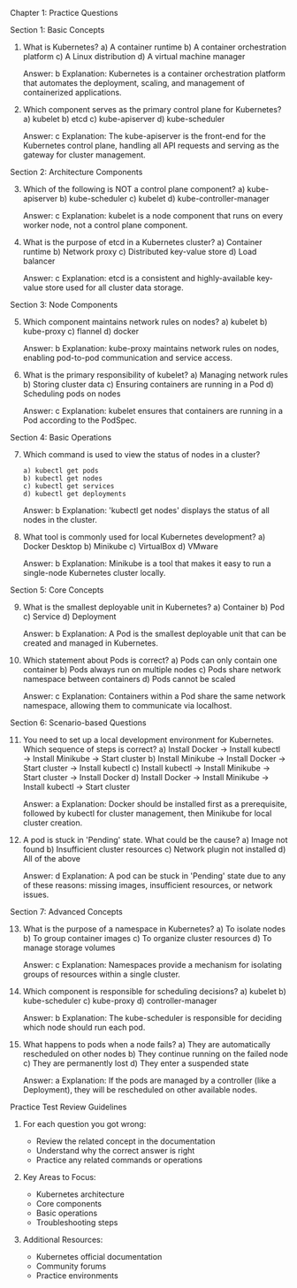  Chapter 1: Practice Questions

 Section 1: Basic Concepts

1. What is Kubernetes?
   a) A container runtime
   b) A container orchestration platform
   c) A Linux distribution
   d) A virtual machine manager
   
   Answer: b
   Explanation: Kubernetes is a container orchestration platform that automates the deployment, scaling, and management of containerized applications.

2. Which component serves as the primary control plane for Kubernetes?
   a) kubelet
   b) etcd
   c) kube-apiserver
   d) kube-scheduler
   
   Answer: c
   Explanation: The kube-apiserver is the front-end for the Kubernetes control plane, handling all API requests and serving as the gateway for cluster management.

 Section 2: Architecture Components

3. Which of the following is NOT a control plane component?
   a) kube-apiserver
   b) kube-scheduler
   c) kubelet
   d) kube-controller-manager
   
   Answer: c
   Explanation: kubelet is a node component that runs on every worker node, not a control plane component.

4. What is the purpose of etcd in a Kubernetes cluster?
   a) Container runtime
   b) Network proxy
   c) Distributed key-value store
   d) Load balancer
   
   Answer: c
   Explanation: etcd is a consistent and highly-available key-value store used for all cluster data storage.

 Section 3: Node Components

5. Which component maintains network rules on nodes?
   a) kubelet
   b) kube-proxy
   c) flannel
   d) docker
   
   Answer: b
   Explanation: kube-proxy maintains network rules on nodes, enabling pod-to-pod communication and service access.

6. What is the primary responsibility of kubelet?
   a) Managing network rules
   b) Storing cluster data
   c) Ensuring containers are running in a Pod
   d) Scheduling pods on nodes
   
   Answer: c
   Explanation: kubelet ensures that containers are running in a Pod according to the PodSpec.

 Section 4: Basic Operations

7. Which command is used to view the status of nodes in a cluster?
   ```
   a) kubectl get pods
   b) kubectl get nodes
   c) kubectl get services
   d) kubectl get deployments
   ```
   Answer: b
   Explanation: 'kubectl get nodes' displays the status of all nodes in the cluster.

8. What tool is commonly used for local Kubernetes development?
   a) Docker Desktop
   b) Minikube
   c) VirtualBox
   d) VMware
   
   Answer: b
   Explanation: Minikube is a tool that makes it easy to run a single-node Kubernetes cluster locally.

 Section 5: Core Concepts

9. What is the smallest deployable unit in Kubernetes?
   a) Container
   b) Pod
   c) Service
   d) Deployment
   
   Answer: b
   Explanation: A Pod is the smallest deployable unit that can be created and managed in Kubernetes.

10. Which statement about Pods is correct?
    a) Pods can only contain one container
    b) Pods always run on multiple nodes
    c) Pods share network namespace between containers
    d) Pods cannot be scaled
    
    Answer: c
    Explanation: Containers within a Pod share the same network namespace, allowing them to communicate via localhost.

 Section 6: Scenario-based Questions

11. You need to set up a local development environment for Kubernetes. Which sequence of steps is correct?
    a) Install Docker → Install kubectl → Install Minikube → Start cluster
    b) Install Minikube → Install Docker → Start cluster → Install kubectl
    c) Install kubectl → Install Minikube → Start cluster → Install Docker
    d) Install Docker → Install Minikube → Install kubectl → Start cluster
    
    Answer: a
    Explanation: Docker should be installed first as a prerequisite, followed by kubectl for cluster management, then Minikube for local cluster creation.

12. A pod is stuck in 'Pending' state. What could be the cause?
    a) Image not found
    b) Insufficient cluster resources
    c) Network plugin not installed
    d) All of the above
    
    Answer: d
    Explanation: A pod can be stuck in 'Pending' state due to any of these reasons: missing images, insufficient resources, or network issues.

 Section 7: Advanced Concepts

13. What is the purpose of a namespace in Kubernetes?
    a) To isolate nodes
    b) To group container images
    c) To organize cluster resources
    d) To manage storage volumes
    
    Answer: c
    Explanation: Namespaces provide a mechanism for isolating groups of resources within a single cluster.

14. Which component is responsible for scheduling decisions?
    a) kubelet
    b) kube-scheduler
    c) kube-proxy
    d) controller-manager
    
    Answer: b
    Explanation: The kube-scheduler is responsible for deciding which node should run each pod.

15. What happens to pods when a node fails?
    a) They are automatically rescheduled on other nodes
    b) They continue running on the failed node
    c) They are permanently lost
    d) They enter a suspended state
    
    Answer: a
    Explanation: If the pods are managed by a controller (like a Deployment), they will be rescheduled on other available nodes.

 Practice Test Review Guidelines

1. For each question you got wrong:
   - Review the related concept in the documentation
   - Understand why the correct answer is right
   - Practice any related commands or operations

2. Key Areas to Focus:
   - Kubernetes architecture
   - Core components
   - Basic operations
   - Troubleshooting steps

3. Additional Resources:
   - Kubernetes official documentation
   - Community forums
   - Practice environments